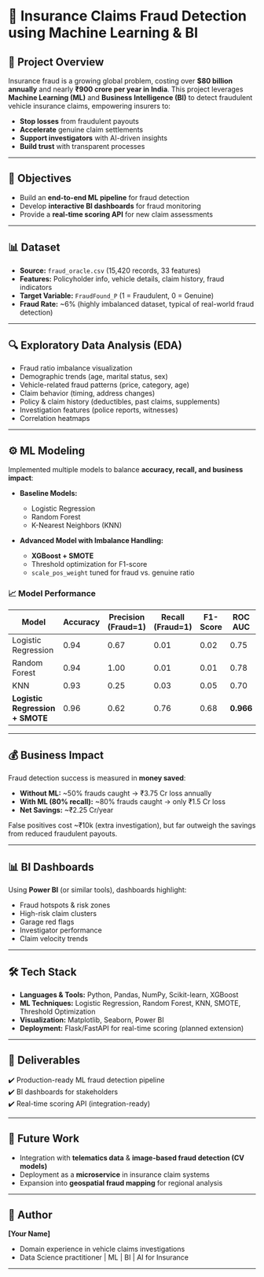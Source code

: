 # 🚗 Insurance Claims Fraud Detection using Machine Learning & BI

## 📌 Project Overview
Insurance fraud is a growing global problem, costing over **$80 billion annually** and nearly **₹900 crore per year in India**. This project leverages **Machine Learning (ML)** and **Business Intelligence (BI)** to detect fraudulent vehicle insurance claims, empowering insurers to:

- **Stop losses** from fraudulent payouts  
- **Accelerate** genuine claim settlements  
- **Support investigators** with AI-driven insights  
- **Build trust** with transparent processes  

---

## 🎯 Objectives
- Build an **end-to-end ML pipeline** for fraud detection  
- Develop **interactive BI dashboards** for fraud monitoring  
- Provide a **real-time scoring API** for new claim assessments  

---

## 📊 Dataset
- **Source:** `fraud_oracle.csv` (15,420 records, 33 features)  
- **Features:** Policyholder info, vehicle details, claim history, fraud indicators  
- **Target Variable:** `FraudFound_P` (1 = Fraudulent, 0 = Genuine)  
- **Fraud Rate:** ~6% (highly imbalanced dataset, typical of real-world fraud detection)  

---

## 🔍 Exploratory Data Analysis (EDA)
- Fraud ratio imbalance visualization  
- Demographic trends (age, marital status, sex)  
- Vehicle-related fraud patterns (price, category, age)  
- Claim behavior (timing, address changes)  
- Policy & claim history (deductibles, past claims, supplements)  
- Investigation features (police reports, witnesses)  
- Correlation heatmaps  

---

## ⚙️ ML Modeling
Implemented multiple models to balance **accuracy, recall, and business impact**:

- **Baseline Models:**  
  - Logistic Regression  
  - Random Forest  
  - K-Nearest Neighbors (KNN)  

- **Advanced Model with Imbalance Handling:**  
  - **XGBoost + SMOTE**  
  - Threshold optimization for F1-score  
  - `scale_pos_weight` tuned for fraud vs. genuine ratio  

### 📈 Model Performance
| Model                         | Accuracy | Precision (Fraud=1) | Recall (Fraud=1) | F1-Score | ROC AUC |
|-------------------------------|----------|----------------------|------------------|----------|---------|
| Logistic Regression           | 0.94     | 0.67                 | 0.01             | 0.02     | 0.75    |
| Random Forest                 | 0.94     | 1.00                 | 0.01             | 0.01     | 0.78    |
| KNN                           | 0.93     | 0.25                 | 0.03             | 0.05     | 0.70    |
| **Logistic Regression + SMOTE** | 0.96   | 0.62                 | 0.76             | 0.68     | **0.966** |

---

## 💰 Business Impact
Fraud detection success is measured in **money saved**:

- **Without ML:** ~50% frauds caught → ₹3.75 Cr loss annually  
- **With ML (80% recall):** ~80% frauds caught → only ₹1.5 Cr loss  
- **Net Savings:** ~₹2.25 Cr/year  

False positives cost ~₹10k (extra investigation), but far outweigh the savings from reduced fraudulent payouts.  

---

## 📊 BI Dashboards
Using **Power BI** (or similar tools), dashboards highlight:
- Fraud hotspots & risk zones  
- High-risk claim clusters  
- Garage red flags  
- Investigator performance  
- Claim velocity trends  

---

## 🛠️ Tech Stack
- **Languages & Tools:** Python, Pandas, NumPy, Scikit-learn, XGBoost  
- **ML Techniques:** Logistic Regression, Random Forest, KNN, SMOTE, Threshold Optimization  
- **Visualization:** Matplotlib, Seaborn, Power BI  
- **Deployment:** Flask/FastAPI for real-time scoring (planned extension)  

---

## 🚀 Deliverables
✔️ Production-ready ML fraud detection pipeline  
✔️ BI dashboards for stakeholders  
✔️ Real-time scoring API (integration-ready)  

---

## 📌 Future Work
- Integration with **telematics data** & **image-based fraud detection (CV models)**  
- Deployment as a **microservice** in insurance claim systems  
- Expansion into **geospatial fraud mapping** for regional analysis  

---

## 👤 Author
**[Your Name]**  
- Domain experience in vehicle claims investigations  
- Data Science practitioner | ML | BI | AI for Insurance  

---
